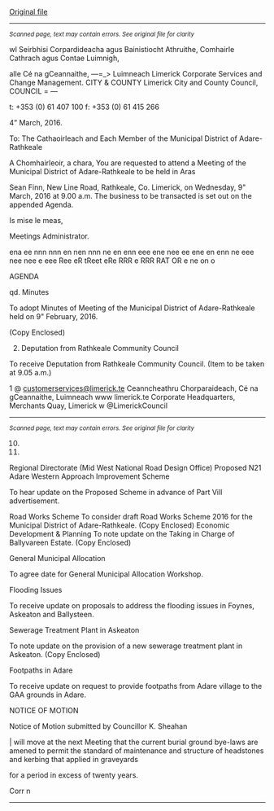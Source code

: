 [Original file](https://www.limerick.ie/sites/default/files/media/documents/2017-06/Agenda%20-%20Meeting%20of%20the%20Municipal%20District%20of%20Adare-Rathkeale%20-%209th%20March%202016.pdf)

---
*<small>Scanned page, text may contain errors. See original file for clarity</small>*  

wl Seirbhisi Corpardideacha agus Bainistiocht Athruithe,
Comhairle Cathrach agus Contae Luimnigh,

alle Cé na gCeannaithe,
—=_> Luimneach
Limerick Corporate Services and Change Management.
CITY & COUNTY Limerick City and County Council,
COUNCIL = —

t: +353 (0) 61 407 100
f: +353 (0) 61 415 266

4” March, 2016.

To: The Cathaoirleach and Each Member of the Municipal District of Adare-Rathkeale

A Chomhairleoir, a chara,
You are requested to attend a Meeting of the Municipal District of Adare-Rathkeale to be held in Aras

Sean Finn, New Line Road, Rathkeale, Co. Limerick, on Wednesday, 9" March, 2016 at 9.00 a.m. The
business to be transacted is set out on the appended Agenda.

Is mise le meas,

Meetings Administrator.

ena ee nnn nnn en nen nnn ne en enn eee ene nee ee ene en enn ne eee nee nee e eee Ree eR tReet eRe RRR e RRR RAT OR e ne on o

AGENDA

qd. Minutes

To adopt Minutes of Meeting of the Municipal District of Adare-Rathkeale held on 9" February,
2016.

(Copy Enclosed)

2. Deputation from Rathkeale Community Council

To receive Deputation from Rathkeale Community Council. (Item to be taken at 9.05 a.m.)

1 @ customerservices@limerick.te
Ceanncheathru Chorparaideach, Cé na gCeannaithe, Luimneach www limerick.te
Corporate Headquarters, Merchants Quay, Limerick w @LimerickCouncil


---
*<small>Scanned page, text may contain errors. See original file for clarity</small>*  

10.

11.

Regional Directorate (Mid West National Road Design Office)
Proposed N21 Adare Western Approach Improvement Scheme

To hear update on the Proposed Scheme in advance of Part Vill advertisement.

Road Works Scheme
To consider draft Road Works Scheme 2016 for the Municipal District of Adare-Rathkeale.
(Copy Enclosed)
Economic Development & Planning
To note update on the Taking in Charge of Ballyvareen Estate.
(Copy Enclosed)

General Municipal Allocation

To agree date for General Municipal Allocation Workshop.

Flooding Issues

To receive update on proposals to address the flooding issues in Foynes, Askeaton and
Ballysteen.

Sewerage Treatment Plant in Askeaton

To note update on the provision of a new sewerage treatment plant in Askeaton.
(Copy Enclosed)

Footpaths in Adare

To receive update on request to provide footpaths from Adare village to the GAA grounds in
Adare.

NOTICE OF MOTION

Notice of Motion submitted by Councillor K. Sheahan

| will move at the next Meeting that the current burial ground bye-laws are amened to permit
the standard of maintenance and structure of headstones and kerbing that applied in graveyards

for a period in excess of twenty years.

Corr n


---
